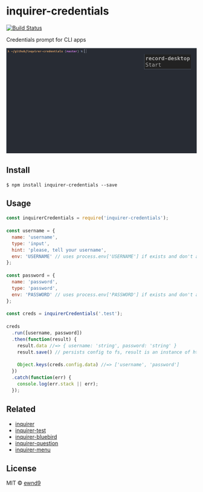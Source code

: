# inquirer-credentials

[![Build Status](https://travis-ci.org/ewnd9/inquirer-credentials.svg?branch=master)](https://travis-ci.org/ewnd9/inquirer-credentials)

Credentials prompt for CLI apps

![Demonstration](/demo.gif?raw=true)

## Install

```
$ npm install inquirer-credentials --save
```

## Usage

```js
const inquirerCredentials = require('inquirer-credentials');

const username = {
  name: 'username',
  type: 'input',
  hint: 'please, tell your username',
  env: 'USERNAME' // uses process.env['USERNAME'] if exists and don't ask user
};

const password = {
  name: 'password',
  type: 'password',
  env: 'PASSWORD' // uses process.env['PASSWORD'] if exists and don't ask user
};

const creds = inquirerCredentials('.test');

creds
  .run([username, password])
  .then(function(result) {
    result.data //=> { username: 'string', password: 'string' }
    result.save() // persists config to fs, result is an instance of https://github.com/ewnd9/dot-file-config

    Object.keys(creds.config.data) //=> ['username', 'password']
  })
  .catch(function(err) {
    console.log(err.stack || err);
  });

```

## Related

- [inquirer](https://github.com/sboudrias/Inquirer.js)
- [inquirer-test](https://github.com/ewnd9/inquirer-test)
- [inquirer-bluebird](https://github.com/ewnd9/inquirer-bluebird)
- [inquirer-question](https://github.com/ewnd9/inquirer-question)
- [inquirer-menu](https://github.com/ewnd9/inquirer-menu)

## License

MIT © [ewnd9](http://ewnd9.com)
